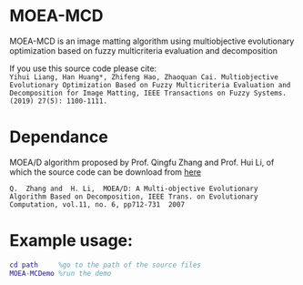 # MOEA-MCD
MOEA-MCD is an image matting algorithm using multiobjective evolutionary optimization based on fuzzy multicriteria evaluation and decomposition  

If you use this source code please cite:  
```Yihui Liang, Han Huang*, Zhifeng Hao, Zhaoquan Cai. Multiobjective Evolutionary Optimization Based on Fuzzy Multicriteria Evaluation and Decomposition for Image Matting, IEEE Transactions on Fuzzy Systems. (2019) 27(5): 1100-1111.```
# Dependance
MOEA/D algorithm proposed by Prof. Qingfu Zhang and Prof. Hui Li, of which the source code can be download from [here](https://dces.essex.ac.uk/staff/zhang/webofmoead.htm)  

```Q.  Zhang and  H. Li,  MOEA/D: A Multi-objective Evolutionary Algorithm Based on Decomposition, IEEE Trans. on Evolutionary Computation, vol.11, no. 6, pp712-731  2007```
# Example usage:
```matlab
cd path     %go to the path of the source files
MOEA-MCDemo %run the demo
```